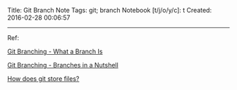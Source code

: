 Title: Git Branch Note
Tags: git; branch
Notebook [t/j/o/y/c]: t
Created: 2016-02-28 00:06:57

------

Ref:

[Git Branching - What a Branch Is](https://git-scm.com/book/no-nb/v1/Git-Branching-What-a-Branch-Is)

[Git Branching - Branches in a Nutshell](https://git-scm.com/book/en/v2/Git-Branching-Branches-in-a-Nutshell)

[How does git store files?](http://stackoverflow.com/questions/8198105/how-does-git-store-files)
